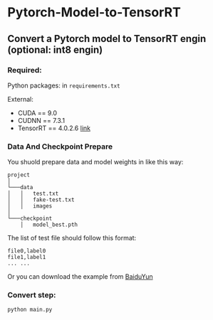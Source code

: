 # Pytorch-Model-to-TensorRT

## Convert a Pytorch model to TensorRT engin (optional: int8 engin)

### Required:

Python packages: in `requirements.txt` 

External: 

- CUDA == 9.0
- CUDNN == 7.3.1
- TensorRT == 4.0.2.6 [link](https://developer.nvidia.com/tensorrt)

### Data And Checkpoint Prepare

You shuold prepare data and model weights in like this way:
```
project  
│
└───data
│   │   test.txt
│   │   fake-test.txt
│   │   images
│   
└───checkpoint
    │   model_best.pth

```

The list of test file should follow this format:
```text
file0,label0
file1,label1
... ...
``` 

Or you can download the example from [BaiduYun](https://pan.baidu.com/s/1ecVcWXDbEwKl2D_PUuGmng) 

### Convert step:

```bash
python main.py
```
